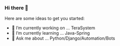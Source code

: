 ### Hi there 👋


Here are some ideas to get you started:

- 🔭 I’m currently working on ... TeraSystem
- 🌱 I’m currently learning ... Java-Spring
- 💬 Ask me about ... Python/Django/Automation/Bots
